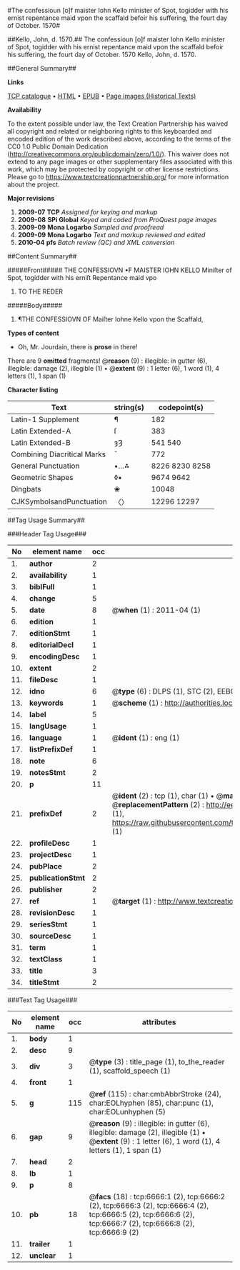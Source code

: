 #The confessioun [o]f maister Iohn Kello minister of Spot, togidder with his ernist repentance maid vpon the scaffald befoir his suffering, the fourt day of October. 1570#

##Kello, John, d. 1570.##
The confessioun [o]f maister Iohn Kello minister of Spot, togidder with his ernist repentance maid vpon the scaffald befoir his suffering, the fourt day of October. 1570
Kello, John, d. 1570.

##General Summary##

**Links**

[TCP catalogue](http://www.ota.ox.ac.uk/tcp/)  • 
[HTML](http://tei.it.ox.ac.uk/tcp/Texts-HTML/free/A04/A04783.html)  • 
[EPUB](http://tei.it.ox.ac.uk/tcp/Texts-EPUB/free/A04/A04783.epub) • 
[Page images (Historical Texts)](https://historicaltexts.jisc.ac.uk/eebo-99842043e)

**Availability**

To the extent possible under law, the Text Creation Partnership has waived all copyright and related or neighboring rights to this keyboarded and encoded edition of the work described above, according to the terms of the CC0 1.0 Public Domain Dedication (http://creativecommons.org/publicdomain/zero/1.0/). This waiver does not extend to any page images or other supplementary files associated with this work, which may be protected by copyright or other license restrictions. Please go to https://www.textcreationpartnership.org/ for more information about the project.

**Major revisions**

1. __2009-07__ __TCP__ *Assigned for keying and markup*
1. __2009-08__ __SPi Global__ *Keyed and coded from ProQuest page images*
1. __2009-09__ __Mona Logarbo__ *Sampled and proofread*
1. __2009-09__ __Mona Logarbo__ *Text and markup reviewed and edited*
1. __2010-04__ __pfs__ *Batch review (QC) and XML conversion*

##Content Summary##

#####Front#####
THE CONFESSIOVN •F MAISTER IOHN KELLO Miniſter of Spot, togidder with his erniſt Repentance maid vpo
1. TO THE REDER

#####Body#####

1. ¶THE CONFESSIOVN OF Maiſter Iohne Kello vpon the Scaffald,

**Types of content**

  * Oh, Mr. Jourdain, there is **prose** in there!

There are 9 **omitted** fragments! 
 @__reason__ (9) : illegible: in gutter (6), illegible: damage (2), illegible (1)  •  @__extent__ (9) : 1 letter (6), 1 word (1), 4 letters (1), 1 span (1)

**Character listing**


|Text|string(s)|codepoint(s)|
|---|---|---|
|Latin-1 Supplement|¶|182|
|Latin Extended-A|ſ|383|
|Latin Extended-B|ȝȜ|541 540|
|Combining             Diacritical Marks|̄|772|
|General Punctuation|•…⁂|8226 8230 8258|
|Geometric Shapes|◊▪|9674 9642|
|Dingbats|❀|10048|
|CJKSymbolsandPunctuation|〈〉|12296 12297|

##Tag Usage Summary##

###Header Tag Usage###

|No|element name|occ|attributes|
|---|---|---|---|
|1.|__author__|2||
|2.|__availability__|1||
|3.|__biblFull__|1||
|4.|__change__|5||
|5.|__date__|8| @__when__ (1) : 2011-04 (1)|
|6.|__edition__|1||
|7.|__editionStmt__|1||
|8.|__editorialDecl__|1||
|9.|__encodingDesc__|1||
|10.|__extent__|2||
|11.|__fileDesc__|1||
|12.|__idno__|6| @__type__ (6) : DLPS (1), STC (2), EEBO-CITATION (1), PROQUEST (1), VID (1)|
|13.|__keywords__|1| @__scheme__ (1) : http://authorities.loc.gov/ (1)|
|14.|__label__|5||
|15.|__langUsage__|1||
|16.|__language__|1| @__ident__ (1) : eng (1)|
|17.|__listPrefixDef__|1||
|18.|__note__|6||
|19.|__notesStmt__|2||
|20.|__p__|11||
|21.|__prefixDef__|2| @__ident__ (2) : tcp (1), char (1)  •  @__matchPattern__ (2) : ([0-9\-]+):([0-9IVX]+) (1), (.+) (1)  •  @__replacementPattern__ (2) : http://eebo.chadwyck.com/downloadtiff?vid=$1&page=$2 (1), https://raw.githubusercontent.com/textcreationpartnership/Texts/master/tcpchars.xml#$1 (1)|
|22.|__profileDesc__|1||
|23.|__projectDesc__|1||
|24.|__pubPlace__|2||
|25.|__publicationStmt__|2||
|26.|__publisher__|2||
|27.|__ref__|1| @__target__ (1) : http://www.textcreationpartnership.org/docs/. (1)|
|28.|__revisionDesc__|1||
|29.|__seriesStmt__|1||
|30.|__sourceDesc__|1||
|31.|__term__|1||
|32.|__textClass__|1||
|33.|__title__|3||
|34.|__titleStmt__|2||


###Text Tag Usage###

|No|element name|occ|attributes|
|---|---|---|---|
|1.|__body__|1||
|2.|__desc__|9||
|3.|__div__|3| @__type__ (3) : title_page (1), to_the_reader (1), scaffold_speech (1)|
|4.|__front__|1||
|5.|__g__|115| @__ref__ (115) : char:cmbAbbrStroke (24), char:EOLhyphen (85), char:punc (1), char:EOLunhyphen (5)|
|6.|__gap__|9| @__reason__ (9) : illegible: in gutter (6), illegible: damage (2), illegible (1)  •  @__extent__ (9) : 1 letter (6), 1 word (1), 4 letters (1), 1 span (1)|
|7.|__head__|2||
|8.|__lb__|1||
|9.|__p__|8||
|10.|__pb__|18| @__facs__ (18) : tcp:6666:1 (2), tcp:6666:2 (2), tcp:6666:3 (2), tcp:6666:4 (2), tcp:6666:5 (2), tcp:6666:6 (2), tcp:6666:7 (2), tcp:6666:8 (2), tcp:6666:9 (2)|
|11.|__trailer__|1||
|12.|__unclear__|1||
